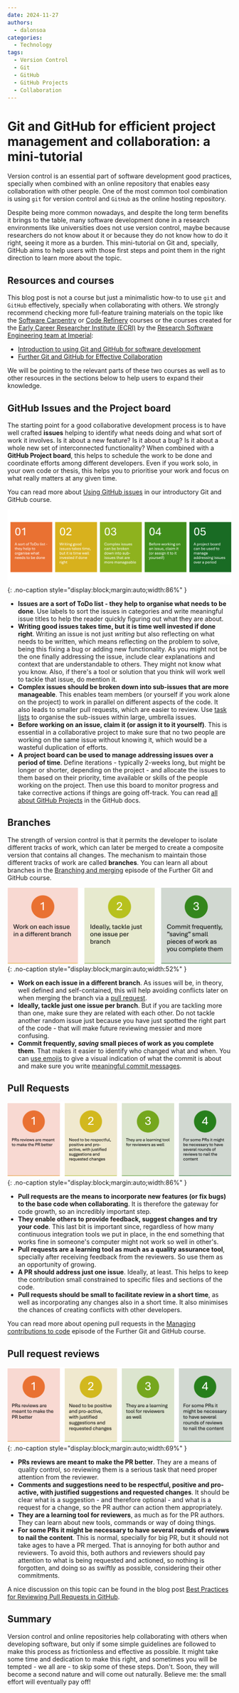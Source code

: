 ```yaml
---
date: 2024-11-27
authors:
  - dalonsoa
categories:
  - Technology
tags:
  - Version Control
  - Git
  - GitHub
  - GitHub Projects
  - Collaboration
---
```


# Git and GitHub for efficient project management and collaboration: a mini-tutorial

Version control is an essential part of software development good practices, specially when combined with an online repository that enables easy collaboration with other people. One of the most common tool combination is using `git` for version control and `GitHub` as the online hosting repository.

Despite being more common nowadays, and despite the long term benefits it brings to the table, many software development done in a research environments like universities does not use version control, maybe because researchers do not know about it or because they do not know how to do it right, seeing it more as a burden. This mini-tutorial on Git and, specially, GitHub aims to help users with those first steps and point them in the right direction to learn more about the topic.

<!-- more -->

## Resources and courses

This blog post is not a course but just a minimalistic how-to to use `git` and `GitHub` effectively, specially when collaborating with others. We strongly recommend checking more full-feature training materials on the topic like the [Software Carpentry](https://software-carpentry.org/) or [Code Refinery](https://coderefinery.org/lessons/) courses or the courses created for the [Early Career Researcher Institute (ECRI)](https://www.imperial.ac.uk/students/academic-support/graduate-school/professional-development/doctoral-students/research-computing-data-science/courses/) by the [Research Software Engineering team at Imperial](https://www.imperial.ac.uk/admin-services/ict/self-service/research-support/rcs/service-offering/research-software-engineering/):

- [Introduction to using Git and GitHub for software development](https://imperialcollegelondon.github.io/introductory_grad_school_git_course/)
- [Further Git and GitHub for Effective Collaboration](https://imperialcollegelondon.github.io/intermediate_grad_school_git_course/)

We will be pointing to the relevant parts of these two courses as well as to other resources in the sections below to help users to expand their knowledge.

## GitHub Issues and the Project board

The starting point for a good collaborative development process is to have well crafted **issues** helping to identify what needs doing and what sort of work it involves. Is it about a new feature? Is it about a bug? Is it about a whole new set of interconnected functionality? When combined with a **GitHub Project board**, this helps to schedule the work to be done and coordinate efforts among different developers. Even if you work solo, in your own code or thesis, this helps you to prioritise your work and focus on what really matters at any given time.

You can read more about [Using GitHub issues](https://imperialcollegelondon.github.io/introductory_grad_school_git_course/l3-01-issues/index.html) in our introductory Git and GitHub course.

![Key points for working with issues.](images/tutorial_git_github/issues.png){: .no-caption style="display:block;margin:auto;width:86%" }

- **Issues are a sort of ToDo list - they help to organise what needs to be done**. Use labels to sort the issues in categories and write meaningful issue titles to help the reader quickly figuring out what they are about.
- **Writing good issues takes time, but it is time well invested if done right**. Writing an issue is not just _writing_ but also reflecting on what needs to be written, which means reflecting on the problem to solve, being this fixing a bug or adding new functionality. As you might not be the one finally addressing the issue, include clear explanations and context that are understandable to others. They might not know what you know. Also, if there's a tool or solution that you think will work well to tackle that issue, do mention it.
- **Complex issues should be broken down into sub-issues that are more manageable**. This enables team members (or yourself if you work alone on the project) to work in parallel on different aspects of the code. It also leads to smaller pull requests, which are easier to review. Use [task lists](https://docs.github.com/en/get-started/writing-on-github/working-with-advanced-formatting/about-task-lists) to organise the sub-issues within large, umbrella issues.
- **Before working on an issue, claim it (or assign it to it yourself)**. This is essential in a collaborative project to make sure that no two people are working on the same issue without knowing it, which would be a wasteful duplication of efforts.
- **A project board can be used to manage addressing issues over a period of time**. Define iterations - typically 2-weeks long, but might be longer or shorter, depending on the project - and allocate the issues to them based on their priority, time available or skills of the people working on the project. Then use this board to monitor progress and take corrective actions if things are going off-track. You can read [all about GitHub Projects](https://docs.github.com/en/issues/planning-and-tracking-with-projects) in the GitHub docs.

## Branches

The strength of version control is that it permits the developer to isolate different tracks of work, which can later be merged to create a composite version that contains all changes. The mechanism to maintain those different tracks of work are called **branches**. You can learn all about branches in the [Branching and merging](https://imperialcollegelondon.github.io/intermediate_grad_school_git_course/02-branching_merging/index.html) episode of the Further Git and GitHub course.

![Key points for working with branches.](images/tutorial_git_github/branches.png){: .no-caption style="display:block;margin:auto;width:52%" }

- **Work on each issue in a different branch**. As issues will be, in theory, well defined and self-contained, this will help avoiding conflicts later on when merging the branch via a [pull request](#pull-requests).
- **Ideally, tackle just one issue per branch**. But if you are tackling more than one, make sure they are related with each other. Do not tackle another random issue just because you have just spotted the right part of the code - that will make future reviewing messier and more confusing.
- **Commit frequently, _saving_ small pieces of work as you complete them**. That makes it easier to identify who changed what and when. You can [use emojis](https://gitmoji.dev/) to give a visual indication of what the commit is about and make sure you write [meaningful commit messages](https://www.freecodecamp.org/news/how-to-write-better-git-commit-messages/).

## Pull Requests

![Key points for the creation of PR.](images/tutorial_git_github/pull_requests.png){: .no-caption style="display:block;margin:auto;width:86%" }

- **Pull requests are the means to incorporate new features (or fix bugs) to the base code when collaborating**. It is therefore the gateway for code growth, so an incredibly important step.
- **They enable others to provide feedback, suggest changes and try your code**. This last bit is important since, regardless of how many continuous integration tools we put in place, in the end something that works fine in someone's computer might not work so well in other's.
- **Pull requests are a learning tool as much as a quality assurance tool**, specially after receiving feedback from the reviewers. So use them as an opportunity of growing.
- **A PR should address just one issue**. Ideally, at least. This helps to keep the contribution small constrained to specific files and sections of the code.
- **Pull requests should be small to facilitate review in a short time**, as well as incorporating any changes also in a short time. It also minimises the chances of creating conflicts with other developers.

You can read more about opening pull requests in the [Managing contributions to code](https://imperialcollegelondon.github.io/intermediate_grad_school_git_course/06-managing_contributions/index.html) episode of the Further Git and GitHub course.

## Pull request reviews

![Key points for PR reviews.](images/tutorial_git_github/reviews.png){: .no-caption style="display:block;margin:auto;width:69%" }

- **PRs reviews are meant to make the PR better**. They are a means of quality control, so reviewing them is a serious task that need proper attention from the reviewer.
- **Comments and suggestions need to be respectful, positive and pro-active, with justified suggestions and requested changes**. It should be clear what is a suggestion - and therefore optional - and what is a request for a change, so the PR author can action them appropriately.
- **They are a learning tool for reviewers**, as much as for the PR authors. They can learn about new tools, commands or way of doing things.
- **For some PRs it might be necessary to have several rounds of reviews to nail the content**. This is normal, specially for big PR, but it should not take ages to have a PR merged. That is annoying for both author and reviewers. To avoid this, both authors and reviewers should pay attention to what is being requested and actioned, so nothing is forgotten, and doing so as swiftly as possible, considering their other commitments.

A nice discussion on this topic can be found in the blog post [Best Practices for Reviewing Pull Requests in GitHub](https://rewind.com/blog/best-practices-for-reviewing-pull-requests-in-github/).

## Summary

Version control and online repositories help collaborating with others when developing software, but only if some simple guidelines are followed to make this process as frictionless and effective as possible. It might take some time and dedication to make this right, and sometimes you will be tempted - we all are - to skip some of these steps. Don't. Soon, they will become a second nature and will come out naturally. Believe me: the small effort will eventually pay off!
